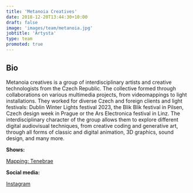 ```yaml
---
title: 'Metanoia Creatives'
date: 2018-12-20T13:44:30+10:00
draft: false
image: 'images/team/metanoia.jpg'
jobtitle: 'Artysta'
type: team
promoted: true
---
```


## Bio

Metanoia creatives is a group of interdisciplinary artists and creative technologists from the Czech Republic. The collective formed through collaborations on various multimedia projects, from videomappings to light installations. They worked for diverse Czech and foreign clients and light festivals: Dublin Winter Lights festival 2023, the Blik Blik festival in Pilsen, Czech design week in Prague or the Ars Electronica festival in Linz. The interdisciplinary character of the group allows them to explore different digital audiovisual techniques, from creative coding and generative art, through all forms of classic and digital animation, 3D graphics, sound design, and many more.

**Shows:**

[Mapping: Tenebrae](/pokazy/mapping-tenebrae)

**Social media:**

[Instagram](https://www.instagram.com/metanoia.underground/)